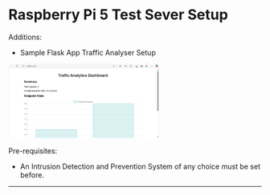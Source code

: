 # Raspberry Pi 5 Test Sever Setup

Additions:<br>
- Sample Flask App Traffic Analyser Setup

<img src="img.png" alt="Alt text" width="300">

Pre-requisites:<br>
- An Intrusion Detection and Prevention System of any choice must be set before.

---